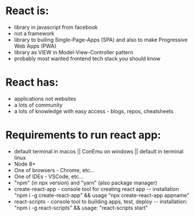 # React is:
- library in javascript from facebook 
- not a framework
- library to builing Single-Page-Apps (SPA) and also to make Progressive Web Apps (PWA)
- library as VIEW in Model-View-Controller pattern
- probably most wanted frontend tech stack you should know

# React has:
- applications not websites
- a lots of community
- a lots of knowledge with easy access - blogs, repos, cheatsheets

# Requirements to run react app:
- default terminal in macos || ConEmu on windows || default in terminal linux
- Node 8+
- One of browsers - Chrome, etc...
- One of IDEs - VSCode, etc...
- "npm" (in npx version) and "yarn" (also package manager)
- create-react-app - console tool for creating react app
-- installation "npm i -g create-react-app" && usage  "npx create-react-app appname"
- react-scripts - console tool to building apps, test, deploy
-- installation: "npm i -g react-scripts" && usage: "react-scripts start"



